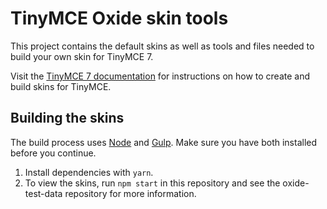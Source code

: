 # TinyMCE Oxide skin tools
This project contains the default skins as well as tools and files needed to build your own skin for TinyMCE 7.

Visit the [TinyMCE 7 documentation](https://www.tiny.cloud/docs/tinymce/7/creating-a-skin/) for instructions on how to create and build skins for TinyMCE.

## Building the skins
The build process uses [Node](http://nodejs.org/) and [Gulp](http://gulpjs.com/). Make sure you have both installed before you continue.

1. Install dependencies with `yarn`.
2. To view the skins, run `npm start` in this repository and see the oxide-test-data repository for more information.

